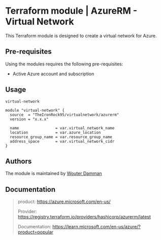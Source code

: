 # Terraform module | AzureRM - Virtual Network

This Terraform module is designed to create a virtual network for Azure.

## Pre-requisites

Using the modules requires the following pre-requisites:
 * Active Azure account and subscription 

## Usage

`virtual-network`

```hcl
module "virtual-network" {
  source  = "TheIronRock95/virtualnetwork/azurerm"
  version = "x.x.x"

  name                = var.virtual_network_name
  location            = var.azure_location
  resource_group_name = var.resource_group_name
  address_space       = var.virtual_network_cidr
}
```

## Authors

The module is maintained by [Wouter Damman](https://github.com/TheIronRock95)

## Documentation

> product: https://azure.microsoft.com/en-us/
> 
> Provider: https://registry.terraform.io/providers/hashicorp/azurerm/latest
> 
> Documentation: https://learn.microsoft.com/en-us/azure/?product=popular
